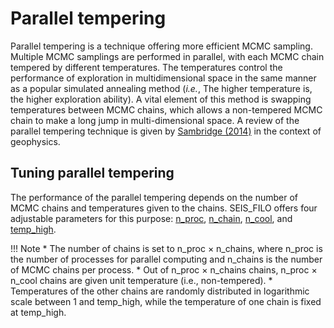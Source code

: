 # Parallel tempering

Parallel tempering is a technique offering more efficient MCMC sampling. Multiple MCMC samplings are performed in parallel, with each MCMC chain tempered by different temperatures. The temperatures control the performance of exploration in multidimensional space in the same manner as a popular simulated annealing method (_i.e._, The higher temperature is, the higher exploration ability). A vital element of this method is swapping temperatures between MCMC chains, which allows a non-tempered MCMC chain to make a long jump in multi-dimensional space. A review of the parallel tempering technique is given by [Sambridge (2014)](https://doi.org/10.1093/gji/ggt342) in the context of geophysics.

## Tuning parallel tempering

The performance of the parallel tempering depends on the number of MCMC chains and temperatures given to the chains. SEIS_FILO offers four adjustable parameters for this purpose: [n_proc](parameter_list.md#n_proc), [n_chain](parameter_list.md#n_chain), [n_cool](parameter_list.md#n_cool), and 
[temp_high](parameter_list.md#temp_high). 

!!! Note
    * The number of chains is set to n_proc × n_chains, where n_proc is the number of processes for parallel computing and n_chains is the number of MCMC chains per process.
    * Out of n_proc × n_chains chains, n_proc × n_cool chains are given unit temperature (i.e., non-tempered). 
    * Temperatures of the other chains are randomly distributed in logarithmic scale between 1 and temp_high, while the temperature of one chain is fixed at temp_high. 

 



